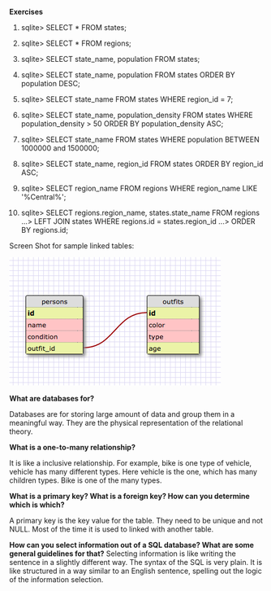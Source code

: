**Exercises**

1. sqlite> SELECT * FROM states;

2. sqlite> SELECT * FROM regions;

3. sqlite> SELECT state_name, population FROM states;

4. sqlite> SELECT state_name, population FROM states ORDER BY population DESC;

5. sqlite> SELECT state_name FROM states WHERE region_id = 7;

6. sqlite> SELECT state_name, population_density FROM states WHERE population_density > 50 ORDER BY population_density ASC;

7. sqlite> SELECT state_name FROM states WHERE population BETWEEN 1000000 and 1500000;

8. sqlite> SELECT state_name, region_id FROM states ORDER BY region_id ASC;

9. sqlite> SELECT region_name FROM regions WHERE region_name LIKE '%Central%';

10. sqlite> SELECT regions.region_name, states.state_name FROM regions
   ...> LEFT JOIN states WHERE regions.id = states.region_id
   ...> ORDER BY regions.id;

Screen Shot for sample linked tables:

![Linked Tables](./database_ss.png)

**What are databases for?**

Databases are for storing large amount of data and group them in a meaningful way. They are the physical representation of the relational theory.

**What is a one-to-many relationship?**

It is like a inclusive relationship. For example, bike is one type of vehicle, vehicle has many different types. Here vehicle is the one, which has many children types. Bike is one of the many types.

**What is a primary key? What is a foreign key? How can you determine which is which?**

A primary key is the key value for the table. They need to be unique and not NULL. Most of the time it is used to linked with another table.

**How can you select information out of a SQL database? What are some general guidelines for that?**
Selecting information is like writing the sentence in a slightly different way. The syntax of the SQL is very plain. It is like structured in a way similar to an English sentence, spelling out the logic of the information selection.

